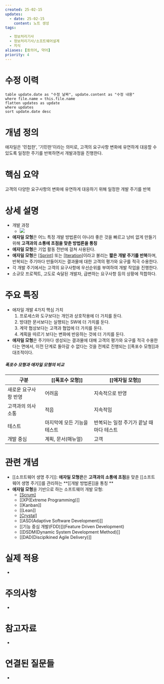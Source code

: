 ```yaml
---
created: 25-02-15
updates:
  - date: 25-02-15
    content: 노트 생성
tags:

  - 정보처리기사
  - 정보처리기사/소프트웨어설계
  - 지식
aliases: [동의어, 약어]
priority: 4
---
```

# 수정 이력
```dataview
table update.date as "수정 날짜", update.content as "수정 내용"
where file.name = this.file.name
flatten updates as update 
where updates
sort update.date desc
```

# 개념 정의 
<!-- 핵심 개념을 간단명료하게 정의합니다 --> 
애자일은 '민첩한', '기민한'이라는 의미로, 고객의 요구사항 변화에 유연하게 대응할 수 있도록 일정한 주기를 반복하면서 개발과정을 진행한다.
# 핵심 요약 
<!-- 이 개념의 가장 중요한 포인트들을 요약합니다 --> 
고객의 다양한 요구사항의 변화에 유연하게 대응하기 위해 일정한 개발 주기를 반복
# 상세 설명 
<!-- 개념에 대한 자세한 설명을 작성합니다 --> 
- 개발 과정
    - ![](https://i.imgur.com/rZUoVqs.png)
- **애자일 모형**은 어느 특정 개발 방법론이 아니라 좋은 것을 빠르고 낭비 없게 만들기 위해 **고객과의 소통에 초점을 맞춘 방법론을 통칭**
- **애자일 모형**은 기업 활동 전반에 걸쳐 사용된다.
- **애자일 모형**은 [[Sprint]](스프린트) 또는 [[Iteration]](이터레이션)이라고 불리는 **짧은 개발 주기를 반복**하며, 반복되는 주기마다 만들어지는 결과물에 대한 고객의 평가와 요구를 적극 수용한다.
- 각 개발 주기에서는 고객의 요구사항에 우선순위를 부여하여 개발 작업을 진행한다.
- 소규모 프로젝트, 고도로 숙달된 개발자, 급변하는 요구사항 등의 상황에 적합하다.
# 주요 특징 
<!-- 개념의 특징적인 부분들을 정리합니다 --> 
- 애자일 개발 4가지 핵심 가치
    1. 프로세스와 도구보다는 개인과 상호작용에 더 가치를 둔다.
    2. 방대한 문서보다는 실행되는 SW에 더 가치를 둔다.
    3. 계약 협상보다는 고객과 협업에 더 가치를 둔다.
    4. 계획을 따르기 보다는 변화에 반응하는 것에 더 가치를 둔다.
- **애자일 모형**은 주기마다 생성되는 결과물에 대해 고객의 평가와 요구를 적극 수용한다는 면에서, 이전 단계로 돌아갈 수 없다는 것을 전제로 진행되는 [[폭포수 모형]]과 대조적이다.
##### 폭포수 모형과 애자일 모형의 비교
| 구분                       | [[폭포수 모형]]             | [[애자일 모형]]                         |
| --- | --------------------------- | --------------------------------------- |
| 새로운 요구사항 반영 | 어려움                      | 지속적으로 반영                         |
| 고객과의 의사소통    | 적음                        | 지속적임                                |
| 테스트               | 마지막에 모든 기능을 테스트 | 반복되는 일정 주기가 끝날 때마다 테스트 |
| 개발 중심            | 계획, 문서\(매뉴얼\)        | 고객                                    |
# 관련 개념 
<!-- 연관된 다른 개념들을 링크하고 관계를 설명합니다 --> 
- [[소프트웨어 생명 주기]]: **애자일 모형은**은 **고객과의 소통에 초점**을 맞춘 [[소프트웨어 생명 주기]]를 관리하는 **[[개발 방법론]]을 통칭 **
- **애자일 모형**을 기반으로 하는 소프트웨어 개발 모형:
    - [[Scrum]](스크럼)
    - [[XP(Extreme Programming)]]
    - [[Kanban]]
    - [[Lean]]
    - [[Crystal]](크리스탈)
    - [[ASD(Adaptive Software Development)]]
    - [[기능 중심 개발(FDD)]](Feature Driven Development)
    - [[DSDM(Dynamic System Development Method)]]
    - [[DAD(Disciplkined Agile Delivery)]]
# 실제 적용 
- <!-- 실무/실생활에서의 활용 예시를 작성합니다 --> 
# 주의사항 
- <!-- 개념을 사용할 때 주의해야 할 점들을 정리합니다 --> 
# 참고자료 
- <!-- 추가 학습에 도움이 되는 자료들을 정리합니다 --> 
# 연결된 질문들 
- <!-- 이 개념과 관련된 질문 노트들을 링크합니다 -->